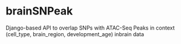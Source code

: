 # brainSNPeak
Django-based API to overlap SNPs with ATAC-Seq Peaks in context (cell_type, brain_region, development_age) inbrain data

